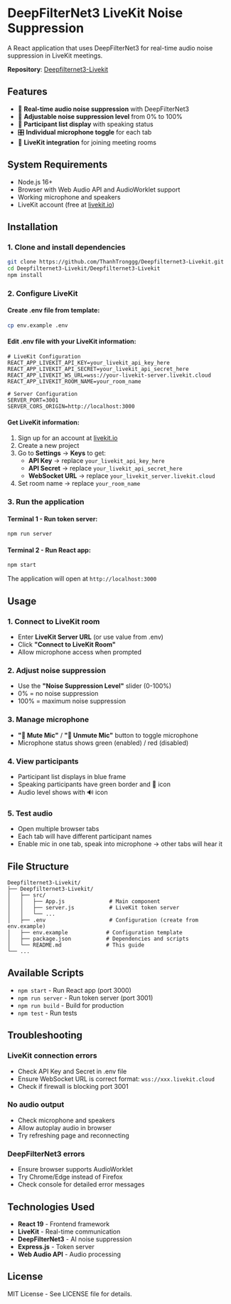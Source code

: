 # DeepFilterNet3 LiveKit Noise Suppression

A React application that uses DeepFilterNet3 for real-time audio noise suppression in LiveKit meetings.

**Repository**: [Deepfilternet3-Livekit](https://github.com/ThanhTronggg/Deepfilternet3-Livekit)

## Features

- 🎤 **Real-time audio noise suppression** with DeepFilterNet3
- 🔄 **Adjustable noise suppression level** from 0% to 100%
- 👥 **Participant list display** with speaking status
- 🎛️ **Individual microphone toggle** for each tab
- 📡 **LiveKit integration** for joining meeting rooms

## System Requirements

- Node.js 16+
- Browser with Web Audio API and AudioWorklet support
- Working microphone and speakers
- LiveKit account (free at [livekit.io](https://livekit.io))

## Installation

### 1. Clone and install dependencies

```bash
git clone https://github.com/ThanhTronggg/Deepfilternet3-Livekit.git
cd Deepfilternet3-Livekit/Deepfilternet3-Livekit
npm install
```

### 2. Configure LiveKit

#### Create .env file from template:

```bash
cp env.example .env
```

#### Edit .env file with your LiveKit information:

```env
# LiveKit Configuration
REACT_APP_LIVEKIT_API_KEY=your_livekit_api_key_here
REACT_APP_LIVEKIT_API_SECRET=your_livekit_api_secret_here  
REACT_APP_LIVEKIT_WS_URL=wss://your-livekit-server.livekit.cloud
REACT_APP_LIVEKIT_ROOM_NAME=your_room_name

# Server Configuration
SERVER_PORT=3001
SERVER_CORS_ORIGIN=http://localhost:3000
```

#### Get LiveKit information:

1. Sign up for an account at [livekit.io](https://livekit.io)
2. Create a new project
3. Go to **Settings** → **Keys** to get:
   - **API Key** → replace `your_livekit_api_key_here`
   - **API Secret** → replace `your_livekit_api_secret_here`
   - **WebSocket URL** → replace `your_livekit_server.livekit.cloud`
4. Set room name → replace `your_room_name`

### 3. Run the application

#### Terminal 1 - Run token server:
```bash
npm run server
```

#### Terminal 2 - Run React app:
```bash
npm start
```

The application will open at `http://localhost:3000`

## Usage

### 1. Connect to LiveKit room
- Enter **LiveKit Server URL** (or use value from .env)
- Click **"Connect to LiveKit Room"**
- Allow microphone access when prompted

### 2. Adjust noise suppression
- Use the **"Noise Suppression Level"** slider (0-100%)
- 0% = no noise suppression
- 100% = maximum noise suppression

### 3. Manage microphone
- **"🎤 Mute Mic"** / **"🎤 Unmute Mic"** button to toggle microphone
- Microphone status shows green (enabled) / red (disabled)

### 4. View participants
- Participant list displays in blue frame
- Speaking participants have green border and 🎤 icon
- Audio level shows with 🔊 icon

### 5. Test audio
- Open multiple browser tabs
- Each tab will have different participant names
- Enable mic in one tab, speak into microphone → other tabs will hear it

## File Structure

```
Deepfilternet3-Livekit/
├── Deepfilternet3-Livekit/
│   ├── src/
│   │   ├── App.js              # Main component
│   │   ├── server.js           # LiveKit token server
│   │   └── ...
│   ├── .env                    # Configuration (create from env.example)
│   ├── env.example            # Configuration template
│   ├── package.json           # Dependencies and scripts
│   └── README.md              # This guide
└── ...
```

## Available Scripts

- `npm start` - Run React app (port 3000)
- `npm run server` - Run token server (port 3001)
- `npm run build` - Build for production
- `npm test` - Run tests

## Troubleshooting

### LiveKit connection errors
- Check API Key and Secret in .env file
- Ensure WebSocket URL is correct format: `wss://xxx.livekit.cloud`
- Check if firewall is blocking port 3001

### No audio output
- Check microphone and speakers
- Allow autoplay audio in browser
- Try refreshing page and reconnecting

### DeepFilterNet3 errors
- Ensure browser supports AudioWorklet
- Try Chrome/Edge instead of Firefox
- Check console for detailed error messages

## Technologies Used

- **React 19** - Frontend framework
- **LiveKit** - Real-time communication
- **DeepFilterNet3** - AI noise suppression
- **Express.js** - Token server
- **Web Audio API** - Audio processing

## License

MIT License - See LICENSE file for details.
